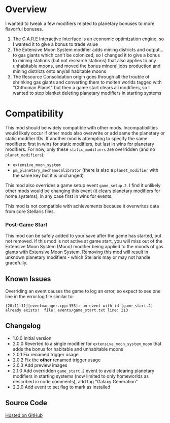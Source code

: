 # Overview

I wanted to tweak a few modifiers related to planetary bonuses to more flavorful bonuses.

1. The C.A.R.E Interactive Interface is an economic optimization engine, so I wanted it to give a bonus to trade value
2. The Extensive Moon System modifier adds mining districts and output... to gas giants which can't be colonized, so I changed it to give a bonus to mining stations (but not research stations) that also applies to any unhabitable moons, and moved the bonus mineral jobs production and mining districts onto any/all habitable moons
3. The Resource Consolidation origin goes through all the trouble of shrinking gas giants and converting them to molten worlds tagged with "Chthonian Planet" but then a game start clears all modifiers, so I wanted to stop blanket deleting planetary modifiers in starting systems

# Compatibility

This mod should be widely compatible with other mods.  Incompatibilities would likely occur if other mods also overwrite or add same the planetary or static modifier IDs.  If another mod is attempting to specify the same modifiers: first in wins for static modifiers, but last in wins for planetary modifiers.  For now, only these `static_modifiers` are overridden (and no `planet_modifiers`):

* `extensive_moon_system`
* `pm_planetary_mechanocalibrator` (there is also a `planet_modifier` with the same key but it is unchanged)

This mod also overrides a game setup event `game_setup.2`. I find it unlikely other mods would be changing this event (it clears planetary modifiers for home systems); in any case first in wins for events.

This mod is not compatible with achievements because it overwrites data from core Stellaris files.

### Post-Game Start

This mod can be safely added to your save after the game has started, but not removed.  If this mod is not active at game start, you will miss out of the Extensive Moon System (Moon) modifier being applied to the moods of gas giants with Extensive Moon System.  Removing this mod will result in unknown planetary modifiers - which Stellaris may or may not handle gracefully.

## Known Issues

Overriding an event causes the game to log an error, so expect to see one line in the error.log file similar to:

```
[20:11:11][eventmanager.cpp:355]: an event with id [game_start.2] already exists!  file: events/game_start.txt line: 213
```

## Changelog

* 1.0.0 Initial version
* 2.0.0 Reverted to a single modifier for `extensive_moon_system_moon` that adds the bonus for habitable and unhabitable moons
* 2.0.1 Fix renamed trigger usage
* 2.0.2 Fix the **other** renamed trigger usage
* 2.0.3 Add preview images
* 2.1.0 Add overridden `game_start.2` event to avoid clearing planetary modifiers in starting systems (now limited to only homeworlds as described in code comments), add tag "Galaxy Generation"
* 2.2.0 Add event to set flag to mark as installed

## Source Code

[Hosted on GitHub](https://github.com/corsairmarks/planetary_modifier_enhancements)